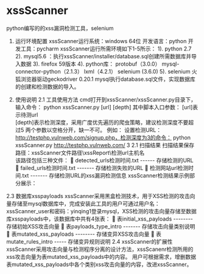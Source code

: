 # xssScanner
python编写的的xss漏洞检测工具，selenium
1.	运行环境配置
  xssScanner运行系统：windows 64位
  开发语言：python
  开发工具：pycharm
  xssScanner运行所需环境如下1-5所示：
  1). python 2.7
  2). mysql5.6  ：执行xssScanner/installer/database.sql创建所需数据库并导入数据
  3). firefox 59版本 
  4). python库：
          protobuf（3.0.0）
          mysql-connector-python（2.1.3）
      lxml（4.2.1）
      selenium (3.6.0)
  5). selenium 火狐浏览器驱动geckodriver 0.20.1
 mysql执行database.sql文件，实现数据库的创建和检测数据的导入。

2.	使用说明
2.1 工具使用方法
cmd打开到xssScanner/xssScanner.py目录下，输入命令：
python xssScanner.py [url] [depth]
其中脚本入口参数：
[url]表示待测url     
[depth]表示检测深度，采用广度优先遍历的爬虫策略，建议检测深度不要超过5
两个参数以空格分开，缺一不可。
例如：
设置检测URL：http://testphp.vulnweb.com/signup.php，检测深度为3的命令：
python xssScanner.py http://testphp.vulnweb.com/ 3
2.1 扫描结果
扫描结果保存路径：xssScanner文件路径\xssReport\检测url主机名\
该路径包括三种文件：
	detected_urls检测时间.txt ------ 存储检测的URL
	failed_urls检测时间.txt ------- 存储检测失败的URL
	检测网站url检测时间.txt ------- 存储检测URL的xss漏洞检测信息
xssScanner检测结果示例部分展示：
 
2.3 数据库xsspayloads
xssScanner采用黑盒检测技术，用于XSS检测的攻击向量存储至mysql数据库中，完成安装此工具的用户可通过用户名：xssScanner_user和密码：yinqing1登录mysql，XSS检测的攻击向量存储至数据库xsspayloads中，该数据库中共有4张表：
	表initial_xss_payloads -------- 存储初始XSS攻击向量
	表payloads_type_intro ------- 存储攻击向量类别说明
	表mutated_xss_payloads -------- 存储变异XSS攻击向量
	表mutate_rules_intro ----- 存储变异规则说明
2.4 xssScanner的扩展性
xssScanner采用攻击向量与检测程序分离的设计方法，xssScanenr检测所用的xss攻击向量为表mutated_xss_payloads中的内容。
用户可根据需求，增删数据表mutated_xss_payloads中各个类别xss攻击向量的内容，改进xssScanner。

